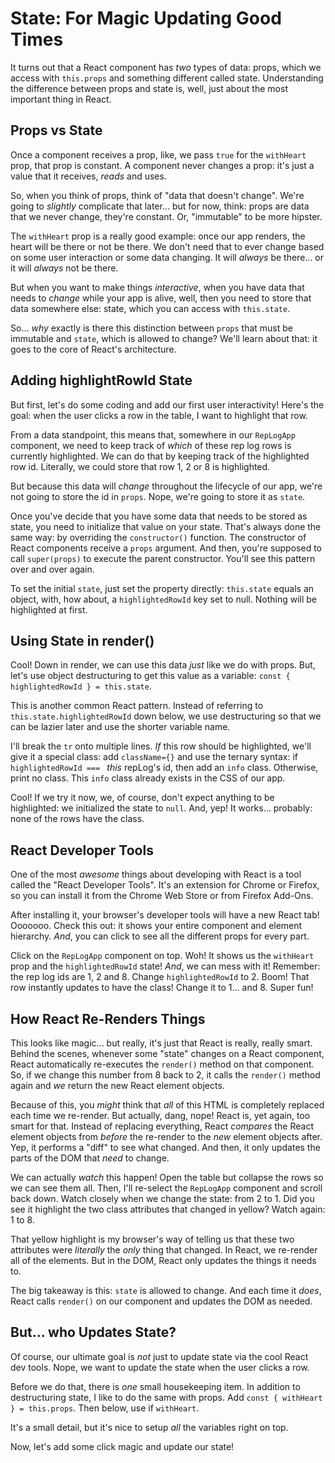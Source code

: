 # State: For Magic Updating Good Times

It turns out that a React component has *two* types of data: props, which we access
with `this.props` and something different called state. Understanding the difference
between props and state is, well, just about the most important thing in React.

## Props vs State

Once a component receives a prop, like, we pass `true` for the `withHeart` prop,
that prop is constant. A component never changes a prop: it's just a value that
it receives, *reads* and uses.

So, when you think of props, think of "data that doesn't change". We're going to
*slightly* complicate that later... but for now, think: props are data that we
never change, they're constant. Or, "immutable" to be more hipster.

The `withHeart` prop is a really good example: once our app renders, the heart will
be there or not be there. We don't need that to ever change based on some user
interaction or some data changing. It will *always* be there... or it will *always*
not be there.

But when you want to make things *interactive*, when you have data that needs to
*change* while your app is alive, well, then you need to store that data somewhere
else: state, which you can access with `this.state`.

So... *why* exactly is there this distinction between `props` that must be immutable
and `state`, which is allowed to change? We'll learn about that: it goes to the
core of React's architecture.

## Adding highlightRowId State

But first, let's do some coding and add our first user interactivity! Here's
the goal: when the user clicks a row in the table, I want to highlight that row.

From a data standpoint, this means that, somewhere in our `RepLogApp` component,
we need to keep track of *which* of these rep log rows is currently highlighted.
We can do that by keeping track of the highlighted row id. Literally, we could
store that row 1, 2 or 8 is highlighted.

But because this data will *change* throughout the lifecycle of our app, we're
not going to store the id in `props`. Nope, we're going to store it as `state`.

Once you've decide that you have some data that needs to be stored as state,
you need to initialize that value on your state. That's always done the same way:
by overriding the `constructor()` function. The constructor of React components
receive a `props` argument. And then, you're supposed to call `super(props)` to
execute the parent constructor. You'll see this pattern over and over again.

To set the initial `state`, just set the property directly: `this.state` equals
an object, with, how about, a `highlightedRowId` key set to null. Nothing will
be highlighted at first.

## Using State in render()

Cool! Down in render, we can use this data *just* like we do with props. But, let's
use object destructuring to get this value as a variable:
`const { highlightedRowId } = this.state`.

This is another common React pattern. Instead of referring to
`this.state.highlightedRowId` down below, we use destructuring so that we can
be lazier later and use the shorter variable name.

I'll break the `tr` onto multiple lines. *If* this row should be highlighted,
we'll give it a special class: add `className={}` and use the ternary syntax:
if `highlightedRowId === ` *this* repLog's id, then add an `info` class. Otherwise,
print no class. This `info` class already exists in the CSS of our app.

Cool! If we try it now, we, of course, don't expect anything to be highlighted:
we initialized the state to `null`. And, yep! It works... probably: none of the
rows have the class.

## React Developer Tools

One of the most *awesome* things about developing with React is a tool called the
"React Developer Tools". It's an extension for Chrome or Firefox, so you can install
it from the Chrome Web Store or from Firefox Add-Ons.

After installing it, your browser's developer tools will have a new React tab!
Ooooooo. Check this out: it shows your entire component and element hierarchy.
*And*, you can click to see all the different props for every part.

Click on the `RepLogApp` component on top. Woh! It shows us the `withHeart` prop
and the `highlightedRowId` state! *And*, we can mess with it! Remember: the rep
log ids are 1, 2 and 8. Change `highlightedRowId` to 2. Boom! That row instantly
updates to have the class! Change it to 1... and 8. Super fun!

## How React Re-Renders Things

This looks like magic... but really, it's just that React is really, really smart.
Behind the scenes, whenever some "state" changes on a React component, React automatically
re-executes the `render()` method on that component. So, if we change this number
from 8 back to 2, it calls the `render()` method again and *we* return the new
React element objects.

Because of this, you *might* think that *all* of this HTML is completely replaced
each time we re-render. But actually, dang, nope! React is, yet again, too smart
for that. Instead of replacing everything, React *compares* the React element objects
from *before* the re-render to the *new* element objects after. Yep, it performs
a "diff" to see what changed. And then, it only updates the parts of the DOM that
*need* to change.

We can actually *watch* this happen! Open the table but collapse the rows so we can
see them all. Then, I'll re-select the `RepLogApp` component and scroll back down.
Watch closely when we change the state: from 2 to 1. Did you see it highlight the
two class attributes that changed in yellow? Watch again: 1 to 8.

That yellow highlight is my browser's way of telling us that these two attributes
were *literally* the *only* thing that changed. In React, we re-render all of the
elements. But in the DOM, React only updates the things it needs to.

The big takeaway is this: `state` is allowed to change. And each time it *does*,
React calls `render()` on our component and updates the DOM as needed.

## But... who Updates State?

Of course, our ultimate goal is *not* just to update state via the cool React dev
tools. Nope, we want to update the state when the user clicks a row.

Before we do that, there is *one* small housekeeping item. In addition to
destructuring state, I like to do the same with props. Add
`const { withHeart } = this.props`. Then below, use if `withHeart`.

It's a small detail, but it's nice to setup *all* the variables right on top.

Now, let's add some click magic and update our state!
